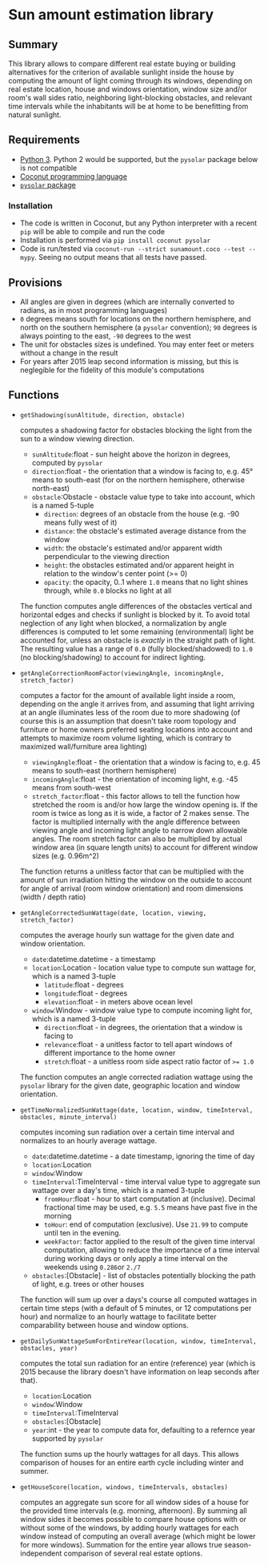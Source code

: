 # Sun amount estimation library #

## Summary ##
This library allows to compare different real estate buying or building alternatives for the criterion of available sunlight inside the house by computing the amount of light coming through its windows, depending on real estate location, house and windows orientation, window size and/or room's wall sides ratio, neighboring light-blocking obstacles, and relevant time intervals while the inhabitants will be at home to be benefitting from natural sunlight.


## Requirements ##
- [Python 3](https://www.python.org). Python 2 would be supported, but the `pysolar` package below is not compatible
- [Coconut programming language](http://coconut.readthedocs.io)
- [`pysolar` package](http://pysolar.org)

### Installation
- The code is written in Coconut, but any Python interpreter with a recent `pip` will be able to compile and run the code
- Installation is performed via `pip install coconut pysolar`
- Code is run/tested via `coconut-run --strict sunamount.coco --test --mypy`. Seeing no output means that all tests have passed.


## Provisions ##
- All angles are given in degrees (which are internally converted to radians, as in most programming languages)
- `0` degrees means south for locations on the northern hemisphere, and north on the southern hemisphere (a `pysolar` convention); `90` degrees is always pointing to the east, `-90` degrees to the west
- The unit for obstacles sizes is undefined. You may enter feet or meters without a change in the result
- For years after 2015 leap second information is missing, but this is neglegible for the fidelity of this module's computations


## Functions ##
- `getShadowing(sunAltitude, direction, obstacle)`

  computes a shadowing factor for obstacles blocking the light from the sun to a window viewing direction.
    - `sunAltitude`:float - sun height above the horizon in degrees, computed by `pysolar`
    - `direction`:float - the orientation that a window is facing to, e.g. 45° means to south-east (for on the northern hemisphere, otherwise north-east)
    - `obstacle`:Obstacle - obstacle value type to take into account, which is a named 5-tuple
        - `direction`: degrees of an obstacle from the house (e.g. -90 means fully west of it)
        - `distance`: the obstacle's estimated average distance from the window
        - `width`: the obstacle's estimated and/or apparent width perpendicular to the viewing direction
        - `height`: the obstacles estimated and/or apparent height in relation to the window's center point (>= 0)
        - `opacity`: the opacity, 0..1 where `1.0` means that no light shines through, while `0.0` blocks no light at all

  The function computes angle differences of the obstacles vertical and horizontal edges and checks if sunlight is blocked by it.
  To avoid total neglection of any light when blocked, a normalization by angle differences is computed to let some remaining (environmental) light be accounted for, unless an obstacle is *exactly* in the straight path of light. The resulting value has a range of `0.0` (fully blocked/shadowed) to `1.0` (no blocking/shadowing) to account for indirect lighting.
- `getAngleCorrectionRoomFactor(viewingAngle, incomingAngle, stretch_factor)`

  computes a factor for the amount of available light inside a room, depending on the angle it arrives from, and assuming that light arriving at an angle illuminates less of the room due to more shadowing (of course this is an assumption that doesn't take room topology and furniture or home owners preferred seating locations into account and attempts to maximize room volume lighting, which is contrary to maximized wall/furniture area lighting)
    - `viewingAngle`:float - the orientation that a window is facing to, e.g. 45 means to south-east (northern hemisphere)
    - `incomingAngle`:float - the orientation of incoming light, e.g. -45 means from south-west
    - `stretch_factor`:float - this factor allows to tell the function how stretched the room is and/or how large the window opening is. If the room is twice as long as it is wide, a factor of 2 makes sense. The factor is multiplied internally with the angle difference between viewing angle and incoming light angle to narrow down allowable angles.
      The room stretch factor can also be multiplied by actual window area (in square length units) to account for different window sizes (e.g. 0.96m^2)

  The function returns a unitless factor that can be multiplied with the amount of sun irradiation hitting the window on the outside to account for angle of arrival (room window orientation) and room dimensions (width / depth ratio)
- `getAngleCorrectedSunWattage(date, location, viewing, stretch_factor)`

  computes the average hourly sun wattage for the given date and window orientation.
    - `date`:datetime.datetime - a timestamp
    - `location`:Location - location value type to compute sun wattage for, which is a named 3-tuple
        - `latitude`:float - degrees
        - `longitude`:float - degrees
        - `elevation`:float - in meters above ocean level
    - `window`:Window - window value type to compute incoming light for, which is a named 3-tuple
        - `direction`:float - in degrees, the orientation that a window is facing to
        - `relevance`:float - a unitless factor to tell apart windows of different importance to the home owner
        - `stretch`:float - a unitless room side aspect ratio factor of `>= 1.0`

  The function computes an angle corrected radiation wattage using the `pysolar` library for the given date, geographic location and window orientation.
- `getTimeNormalizedSunWattage(date, location, window, timeInterval, obstacles, minute_interval)`

  computes incoming sun radiation over a certain time interval and normalizes to an hourly average wattage.
    - `date`:datetime.datetime - a date timestamp, ignoring the time of day
    - `location`:Location
    - `window`:Window
    - `timeInterval`:TimeInterval - time interval value type to aggregate sun wattage over a day's time, which is a named 3-tuple
        - `fromHour`:float - hour to start computation at (inclusive). Decimal fractional time may be used, e.g. `5.5` means have past five in the morning
        - `toHour`: end of computation (exclusive). Use `21.99` to compute until ten in the evening.
        - `weekFactor`: factor applied to the result of the given time interval computation, allowing to reduce the importance of a time interval during working days or only apply a time interval on the weekends using `0.286`or `2./7`
    - `obstacles`:[Obstacle] - list of obstacles potentially blocking the path of light, e.g. trees or other houses

  The function will sum up over a days's course all computed wattages in certain time steps (with a default of 5 minutes, or 12 computations per hour) and normalize to an hourly wattage to facilitate better comparability between house and window options.
- `getDailySunWattageSumForEntireYear(location, window, timeInterval, obstacles, year)`

  computes the total sun radiation for an entire (reference) year (which is 2015 because the library doesn't have information on leap seconds after that).
    - `location`:Location
    - `window`:Window
    - `timeInterval`:TimeInterval
    - `obstacles`:[Obstacle]
    - `year`:int - the year to compute data for, defaulting to a refernce year supported by `pysolar`

  The function sums up the hourly wattages for all days. This allows comparison of houses for an entire earth cycle including winter and summer.
- `getHouseScore(location, windows, timeIntervals, obstacles)`

  computes an aggregate sun score for all window sides of a house for the provided time intervals (e.g. morning, afternoon). By summing all window sides it becomes possible to compare house options with or without some of the windows, by adding hourly wattages for each window instead of computing an overall average (which might be lower for more windows). Summation for the entire year allows true season-independent comparison of several real estate options.
